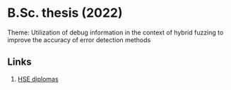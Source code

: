 # B.Sc. thesis (2022)

Theme: Utilization of debug information in the context of hybrid fuzzing to improve the accuracy of error detection methods

## Links

1. [HSE diplomas](https://www.hse.ru/en/edu/vkr/?faculty=120026365&level=1&language=en&page=1)
